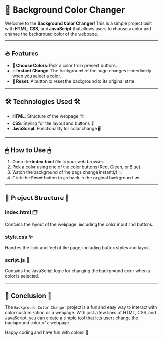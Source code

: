 # 🎨 **Background Color Changer**

Welcome to the **Background Color Changer**! This is a simple project built with **HTML**, **CSS**, and **JavaScript** that allows users to choose a color and change the background color of the webpage.

---

## 🔥 **Features**

- 🎨 **Choose Colors**: Pick a color from present buttons.
- 🔥 **Instant Change**: The background of the page changes immediately when you select a color.
- 🔄 **Reset**: A button to reset the background to its original state.

---

## 🛠 **Technologies Used** 🛠

- **HTML**: Structure of the webpage 🏗
- **CSS**: Styling for the layout and buttons 🎨
- **JavaScript**: Functionality for color change 🖥

---

## 🖱 **How to Use** 🖱

1. Open the **index.html** file in your web browser.
2. Pick a color using one of the color buttons (Red, Green, or Blue).
3. Watch the background of the page change instantly! 💥
4. Click the **Reset** button to go back to the original background. 🔙

---

## 📁 **Project Structure** 📁

### **index.html** 🗂

Contains the layout of the webpage, including the color input and buttons.

### **style.css** ✨

Handles the look and feel of the page, including button styles and layout.

### **script.js** 🚀

Contains the JavaScript logic for changing the background color when a color is selected.

---

## 🏁 **Conclusion** 🏁

The `Background Color Changer` project is a fun and easy way to interact with color customization on a webpage. With just a few lines of HTML, CSS, and JavaScript, you can create a simple tool that lets users change the background color of a webpage.

Happy coding and have fun with colors! 🌟
